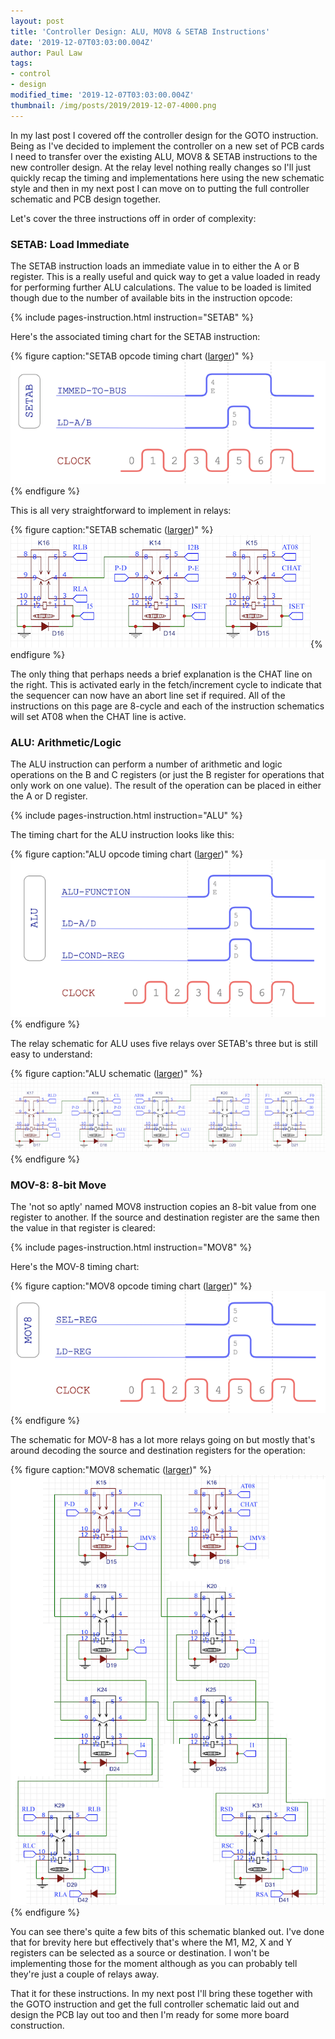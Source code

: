```yaml
---
layout: post
title: 'Controller Design: ALU, MOV8 & SETAB Instructions'
date: '2019-12-07T03:03:00.004Z'
author: Paul Law
tags:
- control
- design
modified_time: '2019-12-07T03:03:00.004Z'
thumbnail: /img/posts/2019/2019-12-07-4000.png
---
```


In my last post I covered off the controller design for the GOTO instruction. Being as I've decided to implement the
controller on a new set of PCB cards I need to transfer over the existing ALU, MOV8 & SETAB instructions to the new
controller design. At the relay level nothing really changes so I'll just quickly recap the timing and implementations here
using the new schematic style and then in my next post I can move on to putting the full controller schematic and PCB design
together.

Let's cover the three instructions off in order of complexity:

### SETAB: Load Immediate

The SETAB instruction loads an immediate value in to either the A or B register. This is a really useful and quick way to get
a value loaded in ready for performing further ALU calculations. The value to be loaded is limited though due to the number of
available bits in the instruction opcode:

{% include pages-instruction.html instruction="SETAB" %}

Here's the associated timing chart for the SETAB instruction:

{% figure caption:"SETAB opcode timing chart ([larger](/assets/pdf/timing-setab.pdf))" %}![SETAB opcode timing chart](/assets/img/posts/2019/2019-12-07-0000.png){% endfigure %}

This is all very straightforward to implement in relays:

{% figure caption:"SETAB schematic ([larger](/assets/img/posts/2019/2019-12-07-1003.png))" %}![SETAB schematic](/assets/img/posts/2019/2019-12-07-0003.png){% endfigure %}

The only thing that perhaps needs a brief explanation is the CHAT line on the right. This is activated early in the
fetch/increment cycle to indicate that the sequencer can now have an abort line set if required. All of the instructions on
this page are 8-cycle and each of the instruction schematics will set AT08 when the CHAT line is active.

### ALU: Arithmetic/Logic

The ALU instruction can perform a number of arithmetic and logic operations on the B and C registers (or just the B register
for operations that only work on one value). The result of the operation can be placed in either the A or D register.

{% include pages-instruction.html instruction="ALU" %}

The timing chart for the ALU instruction looks like this:

{% figure caption:"ALU opcode timing chart ([larger](/assets/pdf/timing-alu.pdf))" %}![ALU opcode timing chart](/assets/img/posts/2019/2019-12-07-0001.png){% endfigure %}

The relay schematic for ALU uses five relays over SETAB's three but is still easy to understand:

{% figure caption:"ALU schematic ([larger](/assets/img/posts/2019/2019-12-07-1004.png))" %}![ALU schematic](/assets/img/posts/2019/2019-12-07-0004.png){% endfigure %}

### MOV-8: 8-bit Move

The 'not so aptly' named MOV8 instruction copies an 8-bit value from one register to another. If the source and destination
register are the same then the value in that register is cleared:

{% include pages-instruction.html instruction="MOV8" %}

Here's the MOV-8 timing chart:

{% figure caption:"MOV8 opcode timing chart ([larger](/assets/pdf/timing-mov8.pdf))" %}![MOV8 opcode timing chart](/assets/img/posts/2019/2019-12-07-0002.png){% endfigure %}

The schematic for MOV-8 has a lot more relays going on but mostly that's around decoding the source and destination registers
for the operation:

{% figure caption:"MOV8 schematic ([larger](/assets/img/posts/2019/2019-12-07-1005.png))" %}![MOV8 schematic](/assets/img/posts/2019/2019-12-07-0005.png){% endfigure %}

You can see there's quite a few bits of this schematic blanked out. I've done that for brevity here but effectively that's
where the M1, M2, X and Y registers can be selected as a source or destination. I won't be implementing those for the moment
although as you can probably tell they're just a couple of relays away.

That it for these instructions. In my next post I'll bring these together with the GOTO instruction and get the full
controller schematic laid out and design the PCB lay out too and then I'm ready for some more board construction.
